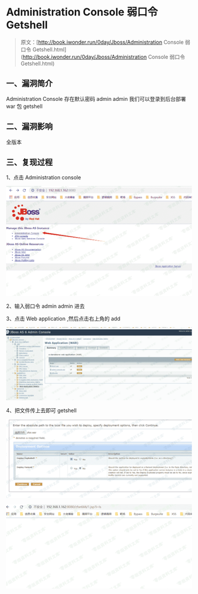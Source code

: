 # Administration Console 弱口令 Getshell

> 原文：[http://book.iwonder.run/0day/Jboss/Administration Console 弱口令 Getshell.html](http://book.iwonder.run/0day/Jboss/Administration Console 弱口令 Getshell.html)

## 一、漏洞简介

Administration Console 存在默认密码 admin admin 我们可以登录到后台部署 war 包 getshell

## 二、漏洞影响

全版本

## 三、复现过程

1、点击 Administration console

![image](img/3732db1d0092fb9894013565f2051fa3.png)

2、输入弱口令 admin admin 进去

3、点击 Web application ,然后点击右上角的 add

![image](img/8f69bea42857fd399f102be8d3d1a41d.png)

4、把文件传上去即可 getshell

![image](img/d8fac3e2a765f85b7235be8061d49ee6.png)

![image](img/a55465b9cf2bd1120bd081804cd74317.png)

